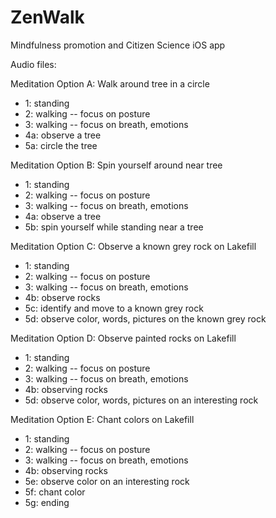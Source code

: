 # ZenWalk
Mindfulness promotion and Citizen Science iOS app


Audio files:


Meditation Option A: Walk around tree in a circle
* 1: standing
* 2: walking -- focus on posture
* 3: walking -- focus on breath, emotions
* 4a: observe a tree
* 5a: circle the tree

Meditation Option B: Spin yourself around near tree
* 1: standing
* 2: walking -- focus on posture
* 3: walking -- focus on breath, emotions
* 4a: observe a tree
* 5b: spin yourself while standing near a tree

Meditation Option C: Observe a known grey rock on Lakefill
* 1: standing
* 2: walking -- focus on posture
* 3: walking -- focus on breath, emotions
* 4b: observe rocks
* 5c: identify and move to a known grey rock
* 5d: observe color, words, pictures on the known grey rock

Meditation Option D: Observe painted rocks on Lakefill
* 1: standing
* 2: walking -- focus on posture
* 3: walking -- focus on breath, emotions
* 4b: observing rocks
* 5d: observe color, words, pictures on an interesting rock

Meditation Option E: Chant colors on Lakefill
* 1: standing
* 2: walking -- focus on posture
* 3: walking -- focus on breath, emotions
* 4b: observing rocks
* 5e: observe color on an interesting rock
* 5f: chant color
* 5g: ending

